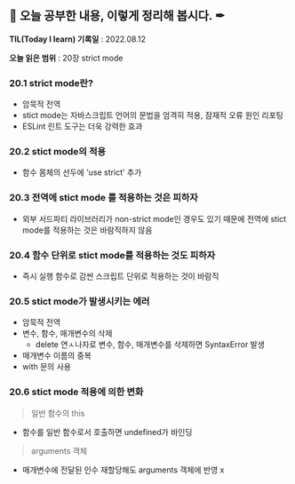 ## 📕 오늘 공부한 내용, 이렇게 정리해 봅시다. ✒

**TIL(Today I learn) 기록일** : 2022.08.12

**오늘 읽은 범위** : 20장 strict mode

### 20.1 strict mode란?

- 암묵적 전역
- stict mode는 자바스크립트 언어의 문법을 엄격히 적용, 잠재적 오류 원인 리포팅
- ESLint 린트 도구는 더욱 강력한 효과

### 20.2 stict mode의 적용
- 함수 몸체의 선두에 'use strict' 추가

### 20.3 전역에 stict mode 를 적용하는 것은 피하자
- 외부 서드파티 라이브러리가 non-strict mode인 경우도 있기 때문에 전역에 stict mode를 적용하는 것은 바람직하지 않음

### 20.4 함수 단위로 stict mode를 적용하는 것도 피하자
- 즉시 실행 함수로 감싼 스크립트 단위로 적용하는 것이 바람직

### 20.5 stict mode가 발생시키는 에러
- 암묵적 전역
- 변수, 함수, 매개변수의 삭제
    - delete 연ㅅ나자로 변수, 함수, 매개변수를 삭제하면 SyntaxError 발생
- 매개변수 이름의 중복
- with 문의 사용

### 20.6 stict mode 적용에 의한 변화
> 일반 함수의 this
- 함수를 일반 함수로서 호출하면 undefined가 바인딩
> arguments 객체
- 매개변수에 전달된 인수 재할당해도 arguments 객체에 반영 x

